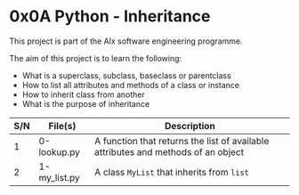 # 0x0A Python - Inheritance

This project is part of the Alx software engineering programme.

The aim of this project is to learn the following:
- What is a superclass, subclass, baseclass or parentclass
- How to list all attributes and methods of a class or instance
- How to inherit class from another
- What is the purpose of inheritance

| S/N | File(s) | Description |
| --- | ------- | ----------- |
| 1 | 0-lookup.py | A function that returns the list of available attributes and methods of an object |
| 2 | 1-my_list.py | A class `MyList` that inherits from `list` |
